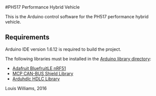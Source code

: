 #PH517 Performance Hybrid Vehicle

This is the Arduino control software for the PH517 performance hybrid vehicle. 

## Requirements

Arduino IDE version 1.6.12 is required to build the project.

The following libraries must be installed in the [Arduino library directory](https://www.arduino.cc/en/Guide/Libraries):

- [Adafruit BluefruitLE nRF51](https://github.com/adafruit/Adafruit_BluefruitLE_nRF51)
- [MCP CAN-BUS Shield Library](https://github.com/Seeed-Studio/CAN_BUS_Shield)
- [Arduhdlc HDLC Library](https://github.com/jarkko-hautakorpi/Arduhdlc)

Louis Williams, 2016